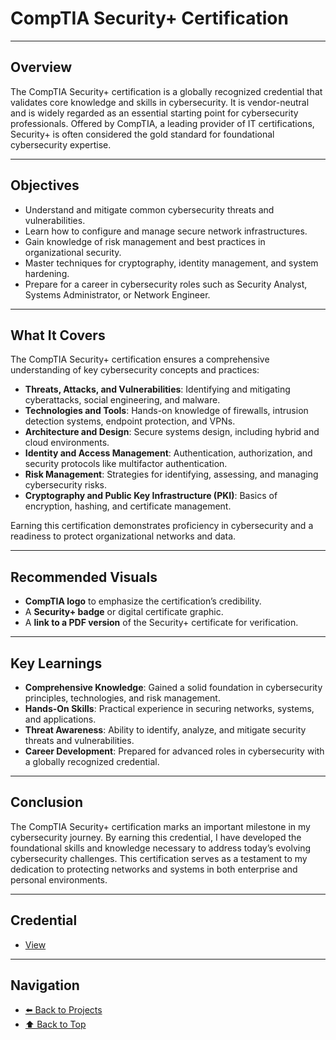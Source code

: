 # CompTIA Security+ Certification

---

## Overview
The CompTIA Security+ certification is a globally recognized credential that validates core knowledge and skills in cybersecurity. It is vendor-neutral and is widely regarded as an essential starting point for cybersecurity professionals. Offered by CompTIA, a leading provider of IT certifications, Security+ is often considered the gold standard for foundational cybersecurity expertise.

---

## Objectives
- Understand and mitigate common cybersecurity threats and vulnerabilities.
- Learn how to configure and manage secure network infrastructures.
- Gain knowledge of risk management and best practices in organizational security.
- Master techniques for cryptography, identity management, and system hardening.
- Prepare for a career in cybersecurity roles such as Security Analyst, Systems Administrator, or Network Engineer.

---

## What It Covers
The CompTIA Security+ certification ensures a comprehensive understanding of key cybersecurity concepts and practices:

- **Threats, Attacks, and Vulnerabilities**: Identifying and mitigating cyberattacks, social engineering, and malware.
- **Technologies and Tools**: Hands-on knowledge of firewalls, intrusion detection systems, endpoint protection, and VPNs.
- **Architecture and Design**: Secure systems design, including hybrid and cloud environments.
- **Identity and Access Management**: Authentication, authorization, and security protocols like multifactor authentication.
- **Risk Management**: Strategies for identifying, assessing, and managing cybersecurity risks.
- **Cryptography and Public Key Infrastructure (PKI)**: Basics of encryption, hashing, and certificate management.

Earning this certification demonstrates proficiency in cybersecurity and a readiness to protect organizational networks and data.

---

## Recommended Visuals
- **CompTIA logo** to emphasize the certification’s credibility.
- A **Security+ badge** or digital certificate graphic.
- A **link to a PDF version** of the Security+ certificate for verification.

---

## Key Learnings
- **Comprehensive Knowledge**: Gained a solid foundation in cybersecurity principles, technologies, and risk management.
- **Hands-On Skills**: Practical experience in securing networks, systems, and applications.
- **Threat Awareness**: Ability to identify, analyze, and mitigate security threats and vulnerabilities.
- **Career Development**: Prepared for advanced roles in cybersecurity with a globally recognized credential.

---

## Conclusion
The CompTIA Security+ certification marks an important milestone in my cybersecurity journey. By earning this credential, I have developed the foundational skills and knowledge necessary to address today’s evolving cybersecurity challenges. This certification serves as a testament to my dedication to protecting networks and systems in both enterprise and personal environments.

---

## Credential
- [View](CompTIA-Security-Plus-Certificate.pdf)

---

## Navigation
- [⬅️ Back to Projects](https://c-razo.github.io/portfolio-v2/#projects)
- [⬆️ Back to Top](#comptia-security-certification)

